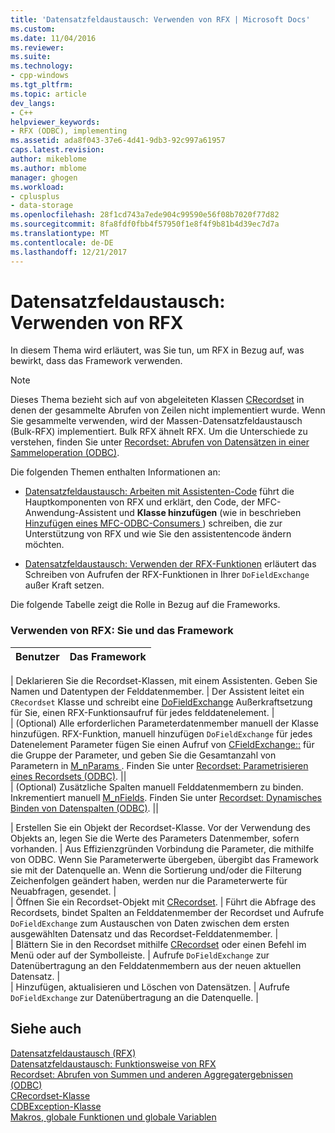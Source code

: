 ```yaml
---
title: 'Datensatzfeldaustausch: Verwenden von RFX | Microsoft Docs'
ms.custom: 
ms.date: 11/04/2016
ms.reviewer: 
ms.suite: 
ms.technology:
- cpp-windows
ms.tgt_pltfrm: 
ms.topic: article
dev_langs:
- C++
helpviewer_keywords:
- RFX (ODBC), implementing
ms.assetid: ada8f043-37e6-4d41-9db3-92c997a61957
caps.latest.revision: 
author: mikeblome
ms.author: mblome
manager: ghogen
ms.workload:
- cplusplus
- data-storage
ms.openlocfilehash: 28f1cd743a7ede904c99590e56f08b7020f77d82
ms.sourcegitcommit: 8fa8fdf0fbb4f57950f1e8f4f9b81b4d39ec7d7a
ms.translationtype: MT
ms.contentlocale: de-DE
ms.lasthandoff: 12/21/2017
---
```

# <a name="record-field-exchange-using-rfx"></a>Datensatzfeldaustausch: Verwenden von RFX
In diesem Thema wird erläutert, was Sie tun, um RFX in Bezug auf, was bewirkt, dass das Framework verwenden.  
  
> [!NOTE]
>  Dieses Thema bezieht sich auf von abgeleiteten Klassen [CRecordset](../../mfc/reference/crecordset-class.md) in denen der gesammelte Abrufen von Zeilen nicht implementiert wurde. Wenn Sie gesammelte verwenden, wird der Massen-Datensatzfeldaustausch (Bulk-RFX) implementiert. Bulk RFX ähnelt RFX. Um die Unterschiede zu verstehen, finden Sie unter [Recordset: Abrufen von Datensätzen in einer Sammeloperation (ODBC)](../../data/odbc/recordset-fetching-records-in-bulk-odbc.md).  
  
 Die folgenden Themen enthalten Informationen an:  
  
-   [Datensatzfeldaustausch: Arbeiten mit Assistenten-Code](../../data/odbc/record-field-exchange-working-with-the-wizard-code.md) führt die Hauptkomponenten von RFX und erklärt, den Code, der MFC-Anwendung-Assistent und **Klasse hinzufügen** (wie in beschrieben [Hinzufügen eines MFC-ODBC-Consumers ](../../mfc/reference/adding-an-mfc-odbc-consumer.md)) schreiben, die zur Unterstützung von RFX und wie Sie den assistentencode ändern möchten.  
  
-   [Datensatzfeldaustausch: Verwenden der RFX-Funktionen](../../data/odbc/record-field-exchange-using-the-rfx-functions.md) erläutert das Schreiben von Aufrufen der RFX-Funktionen in Ihrer `DoFieldExchange` außer Kraft setzen.  
  
 Die folgende Tabelle zeigt die Rolle in Bezug auf die Frameworks.  
  
### <a name="using-rfx-you-and-the-framework"></a>Verwenden von RFX: Sie und das Framework  
  
|Benutzer|Das Framework|  
|---------|-------------------|  

| Deklarieren Sie die Recordset-Klassen, mit einem Assistenten. Geben Sie Namen und Datentypen der Felddatenmember. | Der Assistent leitet ein `CRecordset` Klasse und schreibt eine [DoFieldExchange](../../mfc/reference/crecordset-class.md#dofieldexchange) Außerkraftsetzung für Sie, einen RFX-Funktionsaufruf für jedes felddatenelement. |  
| (Optional) Alle erforderlichen Parameterdatenmember manuell der Klasse hinzufügen. RFX-Funktion, manuell hinzufügen `DoFieldExchange` für jedes Datenelement Parameter fügen Sie einen Aufruf von [CFieldExchange::](../../mfc/reference/cfieldexchange-class.md#setfieldtype) für die Gruppe der Parameter, und geben Sie die Gesamtanzahl von Parametern in [M_nParams ](../../mfc/reference/crecordset-class.md#m_nparams). Finden Sie unter [Recordset: Parametrisieren eines Recordsets (ODBC)](../../data/odbc/recordset-parameterizing-a-recordset-odbc.md). ||  
| (Optional) Zusätzliche Spalten manuell Felddatenmembern zu binden. Inkrementiert manuell [M_nFields](../../mfc/reference/crecordset-class.md#m_nfields). Finden Sie unter [Recordset: Dynamisches Binden von Datenspalten (ODBC)](../../data/odbc/recordset-dynamically-binding-data-columns-odbc.md). ||  

| Erstellen Sie ein Objekt der Recordset-Klasse. Vor der Verwendung des Objekts an, legen Sie die Werte des Parameters Datenmember, sofern vorhanden. | Aus Effizienzgründen Vorbindung die Parameter, die mithilfe von ODBC. Wenn Sie Parameterwerte übergeben, übergibt das Framework sie mit der Datenquelle an. Wenn die Sortierung und/oder die Filterung Zeichenfolgen geändert haben, werden nur die Parameterwerte für Neuabfragen, gesendet. |  
| Öffnen Sie ein Recordset-Objekt mit [CRecordset](../../mfc/reference/crecordset-class.md#open). | Führt die Abfrage des Recordsets, bindet Spalten an Felddatenmember der Recordset und Aufrufe `DoFieldExchange` zum Austauschen von Daten zwischen dem ersten ausgewählten Datensatz und das Recordset-Felddatenmember. |  
| Blättern Sie in den Recordset mithilfe [CRecordset](../../mfc/reference/crecordset-class.md#move) oder einen Befehl im Menü oder auf der Symbolleiste. | Aufrufe `DoFieldExchange` zur Datenübertragung an den Felddatenmembern aus der neuen aktuellen Datensatz. |  
| Hinzufügen, aktualisieren und Löschen von Datensätzen. | Aufrufe `DoFieldExchange` zur Datenübertragung an die Datenquelle. |  
  
## <a name="see-also"></a>Siehe auch  
 [Datensatzfeldaustausch (RFX)](../../data/odbc/record-field-exchange-rfx.md)   
 [Datensatzfeldaustausch: Funktionsweise von RFX](../../data/odbc/record-field-exchange-how-rfx-works.md)   
 [Recordset: Abrufen von Summen und anderen Aggregatergebnissen (ODBC)](../../data/odbc/recordset-obtaining-sums-and-other-aggregate-results-odbc.md)   
 [CRecordset-Klasse](../../mfc/reference/crecordset-class.md)   
 [CDBException-Klasse](../../mfc/reference/cfieldexchange-class.md)   
 [Makros, globale Funktionen und globale Variablen](../../mfc/reference/mfc-macros-and-globals.md)

